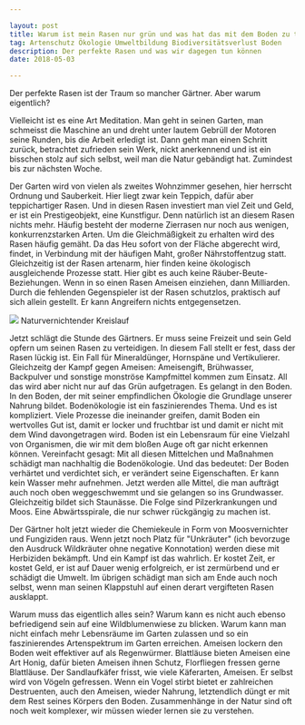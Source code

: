 ```yaml
---

layout: post
title: Warum ist mein Rasen nur grün und was hat das mit dem Boden zu tun?
tag: Artenschutz Ökologie Umweltbildung Biodiversitätsverlust Boden
description: Der perfekte Rasen und was wir dagegen tun können
date: 2018-05-03

---
```


Der perfekte Rasen ist der Traum so mancher Gärtner. Aber warum eigentlich?

Vielleicht ist es eine Art Meditation. Man geht in seinen Garten, man schmeisst die Maschine an und dreht unter lautem Gebrüll der Motoren seine Runden, bis die Arbeit erledigt ist. Dann geht man einen Schritt zurück, betrachtet zufrieden sein Werk, nickt anerkennend und ist ein bisschen stolz auf sich selbst, weil man die Natur gebändigt hat. Zumindest bis zur nächsten Woche. 

Der Garten wird von vielen als zweites Wohnzimmer gesehen, hier herrscht Ordnung und Sauberkeit. Hier liegt zwar kein Teppich, dafür aber teppichartiger Rasen. Und in diesen Rasen investiert man viel Zeit und Geld, er ist ein Prestigeobjekt, eine Kunstfigur. Denn natürlich ist an diesem Rasen nichts mehr. Häufig besteht der moderne Zierrasen nur noch aus wenigen, konkurrenzstarken Arten. Um die Gleichmäßigkeit zu erhalten wird des Rasen häufig gemäht. Da das Heu sofort von der Fläche abgerecht wird, findet, in Verbindung mit der häufigen Maht, großer Nährstoffentzug statt. Gleichzeitig ist der Rasen artenarm, hier finden keine ökologisch ausgleichende Prozesse statt. Hier gibt es auch keine Räuber-Beute-Beziehungen. Wenn in so einen Rasen Ameisen einziehen, dann Milliarden. Durch die fehlenden Gegenspieler ist der Rasen schutzlos, praktisch auf sich allein gestellt. Er kann Angreifern nichts entgegensetzen. 

<span class="image right">
<img src="/images/Bodenökologie-full_color.png">
Naturvernichtender Kreislauf
</span>

Jetzt schlägt die Stunde des Gärtners. Er muss seine Freizeit und sein Geld opfern um seinen Rasen zu verteidigen. In diesem Fall stellt er fest, dass der Rasen lückig ist. Ein Fall für Mineraldünger, Hornspäne und Vertikulierer. Gleichzeitg der Kampf gegen Ameisen: Ameisengift, Brühwasser, Backpulver und sonstige monströse Kampfmittel kommen zum Einsatz. All das wird aber nicht nur auf das Grün aufgetragen. Es gelangt in den Boden. In den Boden, der mit seiner empfindlichen Ökologie die Grundlage unserer Nahrung bildet. Bodenökologie ist ein faszinierendes Thema. Und es ist kompliziert. Viele Prozesse die ineinander greifen, damit Boden ein wertvolles Gut ist, damit er locker und fruchtbar ist und damit er nicht mit dem Wind davongetragen wird. Boden ist ein Lebensraum für eine Vielzahl von Organismen, die wir mit dem bloßen Auge oft gar nicht erkennen können. Vereinfacht gesagt: Mit all diesen Mittelchen und Maßnahmen schädigt man nachhaltig die Bodenökologie. Und das bedeutet: Der Boden verhärtet und verdichtet sich, er verändert seine Eigenschaften. Er kann kein Wasser mehr aufnehmen. Jetzt werden alle Mittel, die man aufträgt auch noch oben weggeschwemmt und sie gelangen so ins Grundwasser. Gleichzeitig bildet sich Staunässe. Die Folge sind Pilzerkrankungen und Moos. Eine Abwärtsspirale, die nur schwer rückgängig zu machen ist.

Der Gärtner holt jetzt wieder die Chemiekeule in Form von Moosvernichter und Fungiziden raus. Wenn jetzt noch Platz für "Unkräuter" (ich bevorzuge den Ausdruck Wildkräuter ohne negative Konnotation) werden diese mit Herbiziden bekämpft. Und ein Kampf ist das wahrlich. Er kostet Zeit, er kostet Geld, er ist auf Dauer wenig erfolgreich, er ist zermürbend und er schädigt die Umwelt. Im übrigen schädigt man sich am Ende auch noch selbst, wenn man seinen Klappstuhl auf einen derart vergifteten Rasen ausklappt.

Warum muss das eigentlich alles sein? Warum kann es nicht auch ebenso befriedigend sein auf eine Wildblumenwiese zu blicken. Warum kann man nicht einfach mehr Lebensräume im Garten zulassen und so ein faszinierendes Artenspektrum im Garten erreichen. Ameisen lockern den Boden weit effektiver auf als Regenwürmer. Blattläuse bieten Ameisen eine Art Honig, dafür bieten Ameisen ihnen Schutz, Florfliegen fressen gerne Blattläuse. Der Sandlaufkäfer frisst, wie viele Käferarten, Ameisen. Er selbst wird von Vögeln gefressen. Wenn ein Vogel stirbt bietet er zahlreichen Destruenten, auch den Ameisen, wieder Nahrung, letztendlich düngt er mit dem Rest seines Körpers den Boden. Zusammenhänge in der Natur sind oft noch weit komplexer, wir müssen wieder lernen sie zu verstehen. 



